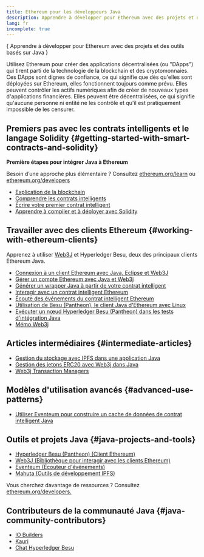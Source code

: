 ```yaml
---
title: Ethereum pour les développeurs Java
description: Apprendre à développer pour Ethereum avec des projets et des outils basés sur Java
lang: fr
incomplete: true
---
```


{
<FeaturedText>Apprendre à développer pour Ethereum avec des projets et des outils basés sur Java</FeaturedText>
}

Utilisez Ethereum pour créer des applications décentralisées (ou "DApps") qui tirent parti de la technologie de la blockchain et des cryptomonnaies. Ces DApps sont dignes de confiance, ce qui signifie que dès qu'elles sont déployées sur Ethereum, elles fonctionnent toujours comme prévu. Elles peuvent contrôler les actifs numériques afin de créer de nouveaux types d'applications financières. Elles peuvent être décentralisées, ce qui signifie qu'aucune personne ni entité ne les contrôle et qu'il est pratiquement impossible de les censurer.

## Premiers pas avec les contrats intelligents et le langage Solidity \{#getting-started-with-smart-contracts-and-solidity}

**Première étapes pour intégrer Java à Ethereum**

Besoin d’une approche plus élémentaire ? Consultez [ethereum.org/learn](/learn/) ou [ethereum.org/developers](/developers/)

- [Explication de la blockchain](https://kauri.io/article/d55684513211466da7f8cc03987607d5/blockchain-explained)
- [Comprendre les contrats intelligents](https://kauri.io/article/e4f66c6079e74a4a9b532148d3158188/ethereum-101-part-5-the-smart-contract)
- [Écrire votre premier contrat intelligent](https://kauri.io/article/124b7db1d0cf4f47b414f8b13c9d66e2/remix-ide-your-first-smart-contract)
- [Apprendre à compiler et à déployer avec Solidity](https://kauri.io/article/973c5f54c4434bb1b0160cff8c695369/understanding-smart-contract-compilation-and-deployment)

## Travailler avec des clients Ethereum \{#working-with-ethereum-clients}

Apprenez à utiliser [Web3J](https://github.com/web3j/web3j) et Hyperledger Besu, deux des principaux clients Ethereum Java.

- [Connexion à un client Ethereum avec Java, Eclipse et Web3J](https://kauri.io/article/b9eb647c47a546bc95693acc0be72546/connecting-to-an-ethereum-client-with-java-eclipse-and-web3j)
- [Gérer un compte Ethereum avec Java et Web3j](https://kauri.io/article/925d923e12c543da9a0a3e617be963b4/manage-an-ethereum-account-with-java-and-web3j)
- [Générer un wrapper Java à partir de votre contrat intelligent](https://kauri.io/article/84475132317d4d6a84a2c42eb9348e4b/generate-a-java-wrapper-from-your-smart-contract)
- [Interagir avec un contrat intelligent Ethereum](https://kauri.io/article/14dc434d11ef4ee18bf7d57f079e246e/interacting-with-an-ethereum-smart-contract-in-java)
- [Écoute des événements du contrat intelligent Ethereum](https://kauri.io/article/760f495423db42f988d17b8c145b0874/listening-for-ethereum-smart-contract-events-in-java)
- [Utilisation de Besu (Pantheon), le client Java d'Ethereum avec Linux](https://kauri.io/article/276dd27f1458443295eea58403fd6965/using-pantheon-the-java-ethereum-client-with-linux)
- [Exécuter un nœud Hyperledger Besu (Pantheon) dans les tests d'intégration Java](https://kauri.io/article/7dc3ecc391e54f7b8cbf4e5fa0caf780/running-a-pantheon-node-in-java-integration-tests)
- [Mémo Web3j](<https://kauri.io/web3j-cheat-sheet-(java-ethereum)/5dfa1ea941ac3d0001ce1d90/c>)

## Articles intermédiaires \{#intermediate-articles}

- [Gestion du stockage avec IPFS dans une application Java](https://kauri.io/article/3e8494f4f56f48c4bb77f1f925c6d926/managing-storage-in-a-java-application-with-ipfs)
- [Gestion des jetons ERC20 avec Web3j dans Java](https://kauri.io/article/d13e911bbf624108b1d5718175a5e0a0/manage-erc20-tokens-in-java-with-web3j)
- [Web3j Transaction Managers](https://kauri.io/article/4cb780bb4d0846438d11885a25b6d7e7/web3j-transaction-managers)

## Modèles d'utilisation avancés \{#advanced-use-patterns}

- [Utiliser Eventeum pour construire un cache de données de contrat intelligent Java](https://kauri.io/article/fe81ee9612eb4e5a9ab72790ef24283d/using-eventeum-to-build-a-java-smart-contract-data-cache)

## Outils et projets Java \{#java-projects-and-tools}

- [Hyperledger Besu (Pantheon) (Client Ethereum)](https://docs.pantheon.pegasys.tech/en/stable/)
- [Web3J (Bibliothèque pour interagir avec les clients Ethereum)](https://github.com/web3j/web3j)
- [Eventeum (Écouteur d'événements)](https://github.com/ConsenSys/eventeum)
- [Mahuta (Outils de développement IPFS)](https://github.com/ConsenSys/mahuta)

Vous cherchez davantage de ressources ? Consultez [ethereum.org/developers.](/developers/)

## Contributeurs de la communauté Java \{#java-community-contributors}

- [IO Builders](https://io.builders)
- [Kauri](https://kauri.io)
- [Chat Hyperledger Besu](https://chat.hyperledger.org/channel/besu)
